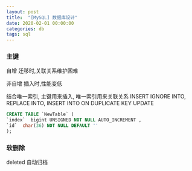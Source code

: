 ```yaml
---
layout: post
title:  "[MySQL] 数据库设计"
date: 2020-02-01 00:00:00
categories: db
tags: sql
---
```


### 主键

自增
迁移时,关联关系维护困难

非自增
插入时,性能变低

结合唯一索引,
主键用来插入, 唯一索引用来关联关系
INSERT IGNORE INTO,
REPLACE INTO,
INSERT INTO ON DUPLICATE KEY UPDATE

```sql
CREATE TABLE `NewTable` (
`index`  bigint UNSIGNED NOT NULL AUTO_INCREMENT ,
`id`  char(36) NOT NULL DEFAULT ''
);
```

### 软删除
deleted
自动归档

